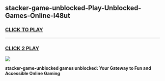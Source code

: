 
## stacker-game-unblocked-Play-Unblocked-Games-Online-l48ut
<h3>
<a href="https://premium76.site?title=stacker-game-unblocked&ref=24A">CLICK TO PLAY</a></h3>
<hr>

<h3>
<a href="https://premium76.site?title=stacker-game-unblocked&ref=24A">CLICK 2 PLAY</a>
  
</h3>

<a href="https://premium76.site?title=stacker-game-unblocked&ref=24A"><img src="https://clearcache.store/games.png"></a>


**stacker-game-unblocked games unblocked: Your Gateway to Fun and Accessible Online Gaming**

